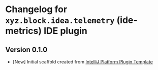 <!-- Keep a Changelog guide -> https://keepachangelog.com -->

# Changelog for `xyz.block.idea.telemetry` (ide-metrics) IDE plugin

## Version 0.1.0
* [New] Initial scaffold created from [IntelliJ Platform Plugin Template](https://github.com/JetBrains/intellij-platform-plugin-template)
